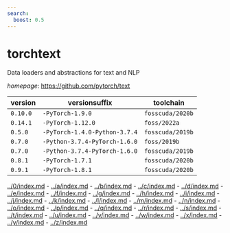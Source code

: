 ```yaml
---
search:
  boost: 0.5
---
```

# torchtext

Data loaders and abstractions for text and NLP

*homepage*: <https://github.com/pytorch/text>

version | versionsuffix | toolchain
--------|---------------|----------
``0.10.0`` | ``-PyTorch-1.9.0`` | ``fosscuda/2020b``
``0.14.1`` | ``-PyTorch-1.12.0`` | ``foss/2022a``
``0.5.0`` | ``-PyTorch-1.4.0-Python-3.7.4`` | ``fosscuda/2019b``
``0.7.0`` | ``-Python-3.7.4-PyTorch-1.6.0`` | ``foss/2019b``
``0.7.0`` | ``-Python-3.7.4-PyTorch-1.6.0`` | ``fosscuda/2019b``
``0.8.1`` | ``-PyTorch-1.7.1`` | ``fosscuda/2020b``
``0.9.1`` | ``-PyTorch-1.8.1`` | ``fosscuda/2020b``

[../0/index.md](0) - [../a/index.md](a) - [../b/index.md](b) - [../c/index.md](c) - [../d/index.md](d) - [../e/index.md](e) - [../f/index.md](f) - [../g/index.md](g) - [../h/index.md](h) - [../i/index.md](i) - [../j/index.md](j) - [../k/index.md](k) - [../l/index.md](l) - [../m/index.md](m) - [../n/index.md](n) - [../o/index.md](o) - [../p/index.md](p) - [../q/index.md](q) - [../r/index.md](r) - [../s/index.md](s) - [../t/index.md](t) - [../u/index.md](u) - [../v/index.md](v) - [../w/index.md](w) - [../x/index.md](x) - [../y/index.md](y) - [../z/index.md](z)

